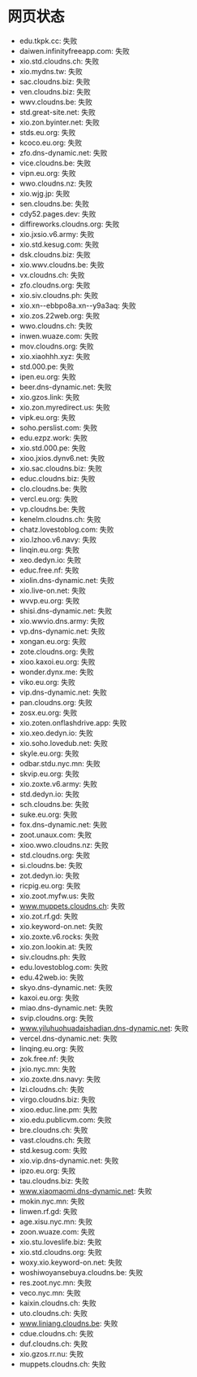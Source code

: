 # 网页状态
- edu.tkpk.cc: 失败
- daiwen.infinityfreeapp.com: 失败
- xio.std.cloudns.ch: 失败
- xio.mydns.tw: 失败
- sac.cloudns.biz: 失败
- ven.cloudns.biz: 失败
- wwv.cloudns.be: 失败
- std.great-site.net: 失败
- xio.zon.byinter.net: 失败
- stds.eu.org: 失败
- kcoco.eu.org: 失败
- zfo.dns-dynamic.net: 失败
- vice.cloudns.be: 失败
- vipn.eu.org: 失败
- wwo.cloudns.nz: 失败
- xio.wjg.jp: 失败
- sen.cloudns.be: 失败
- cdy52.pages.dev: 失败
- diffireworks.cloudns.org: 失败
- xio.jxsio.v6.army: 失败
- xio.std.kesug.com: 失败
- dsk.cloudns.biz: 失败
- xio.wwv.cloudns.be: 失败
- vx.cloudns.ch: 失败
- zfo.cloudns.org: 失败
- xio.siv.cloudns.ph: 失败
- xio.xn--ebbpo8a.xn--y9a3aq: 失败
- xio.zos.22web.org: 失败
- wwo.cloudns.ch: 失败
- inwen.wuaze.com: 失败
- mov.cloudns.org: 失败
- xio.xiaohhh.xyz: 失败
- std.000.pe: 失败
- ipen.eu.org: 失败
- beer.dns-dynamic.net: 失败
- xio.gzos.link: 失败
- xio.zon.myredirect.us: 失败
- vipk.eu.org: 失败
- soho.perslist.com: 失败
- edu.ezpz.work: 失败
- xio.std.000.pe: 失败
- xioo.jxios.dynv6.net: 失败
- xio.sac.cloudns.biz: 失败
- educ.cloudns.biz: 失败
- clo.cloudns.be: 失败
- vercl.eu.org: 失败
- vp.cloudns.be: 失败
- kenelm.cloudns.ch: 失败
- chatz.lovestoblog.com: 失败
- xio.lzhoo.v6.navy: 失败
- linqin.eu.org: 失败
- xeo.dedyn.io: 失败
- educ.free.nf: 失败
- xiolin.dns-dynamic.net: 失败
- xio.live-on.net: 失败
- wvvp.eu.org: 失败
- shisi.dns-dynamic.net: 失败
- xio.wwvio.dns.army: 失败
- vp.dns-dynamic.net: 失败
- xongan.eu.org: 失败
- zote.cloudns.org: 失败
- xioo.kaxoi.eu.org: 失败
- wonder.dynx.me: 失败
- viko.eu.org: 失败
- vip.dns-dynamic.net: 失败
- pan.cloudns.org: 失败
- zosx.eu.org: 失败
- xio.zoten.onflashdrive.app: 失败
- xio.xeo.dedyn.io: 失败
- xio.soho.lovedub.net: 失败
- skyle.eu.org: 失败
- odbar.stdu.nyc.mn: 失败
- skvip.eu.org: 失败
- xio.zoxte.v6.army: 失败
- std.dedyn.io: 失败
- sch.cloudns.be: 失败
- suke.eu.org: 失败
- fox.dns-dynamic.net: 失败
- zoot.unaux.com: 失败
- xioo.wwo.cloudns.nz: 失败
- std.cloudns.org: 失败
- si.cloudns.be: 失败
- zot.dedyn.io: 失败
- ricpig.eu.org: 失败
- xio.zoot.myfw.us: 失败
- www.muppets.cloudns.ch: 失败
- xio.zot.rf.gd: 失败
- xio.keyword-on.net: 失败
- xio.zoxte.v6.rocks: 失败
- xio.zon.lookin.at: 失败
- siv.cloudns.ph: 失败
- edu.lovestoblog.com: 失败
- edu.42web.io: 失败
- skyo.dns-dynamic.net: 失败
- kaxoi.eu.org: 失败
- miao.dns-dynamic.net: 失败
- svip.cloudns.org: 失败
- www.yiluhuohuadaishadian.dns-dynamic.net: 失败
- vercel.dns-dynamic.net: 失败
- linqing.eu.org: 失败
- zok.free.nf: 失败
- jxio.nyc.mn: 失败
- xio.zoxte.dns.navy: 失败
- lzi.cloudns.ch: 失败
- virgo.cloudns.biz: 失败
- xioo.educ.line.pm: 失败
- xio.edu.publicvm.com: 失败
- bre.cloudns.ch: 失败
- vast.cloudns.ch: 失败
- std.kesug.com: 失败
- xio.vip.dns-dynamic.net: 失败
- ipzo.eu.org: 失败
- tau.cloudns.biz: 失败
- www.xiaomaomi.dns-dynamic.net: 失败
- mokin.nyc.mn: 失败
- linwen.rf.gd: 失败
- age.xisu.nyc.mn: 失败
- zoon.wuaze.com: 失败
- xio.stu.loveslife.biz: 失败
- xio.std.cloudns.org: 失败
- woxy.xio.keyword-on.net: 失败
- woshiwoyansebuya.cloudns.be: 失败
- res.zoot.nyc.mn: 失败
- veco.nyc.mn: 失败
- kaixin.cloudns.ch: 失败
- uto.cloudns.ch: 失败
- www.liniang.cloudns.be: 失败
- cdue.cloudns.ch: 失败
- duf.cloudns.ch: 失败
- xio.gzos.rr.nu: 失败
- muppets.cloudns.ch: 失败
